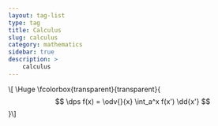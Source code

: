```yaml
---
layout: tag-list
type: tag
title: Calculus
slug: calculus
category: mathematics
sidebar: true
description: >
    calculus
---
```


\\[ \Huge \fcolorbox{transparent}{transparent}{ $$ \dps
f(x) = \odv{}{x} \int_a^x f(x') \dd{x'}
$$ }\\]